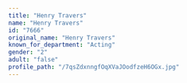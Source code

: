 ```yaml
---
title: "Henry Travers"
name: "Henry Travers"
id: "7666"
original_name: "Henry Travers"
known_for_department: "Acting"
gender: "2"
adult: "false"
profile_path: "/7qsZdxnngfOqXVaJOodfzeH6OGx.jpg"
---
```


